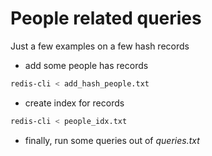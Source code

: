 # People related queries
Just a few examples on a few hash records
* add some people has records
```bash
redis-cli < add_hash_people.txt
```
* create index for records	
```bash
redis-cli < people_idx.txt
```
* finally, run some queries out of *queries.txt*

